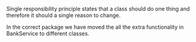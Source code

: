 Single responsibility principle states that a class should do one thing and therefore it should a
single reason to change.

In the correct package we have moved the all the extra functionality in BankService to different classes.